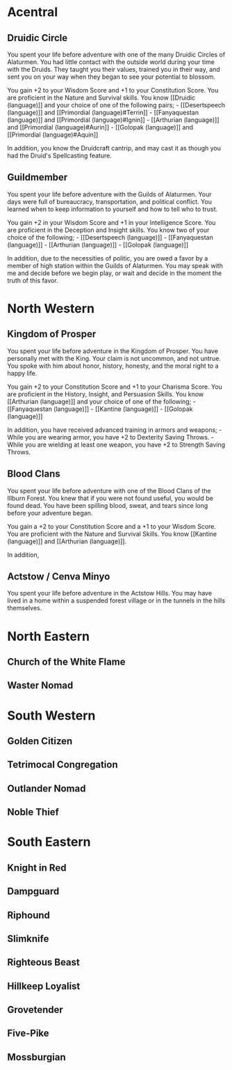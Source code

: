 # Acentral
## Druidic Circle

You spent your life before adventure with one of the many Druidic Circles of Alaturmen. You had little contact with the outside world during your time with the Druids. They taught you their values, trained you in their way, and sent you on your way when they began to see your potential to blossom.

You gain +2 to your Wisdom Score and +1 to your Constitution Score. You are proficient in the Nature and Survival skills. You know [[Druidic (language)]] and your choice of one of the following pairs;
	- [[Desertspeech (language)]] and [[Primordial (language)#Terrin]]
	- [[Fanyaquestan (language)]] and [[Primordial (language)#Ignin]]
	- [[Arthurian (language)]] and [[Primordial (language)#Aurin]]
	- [[Golopak (language)]] and [[Primordial (language)#Aquin]]

In addition, you know the Druidcraft cantrip, and may cast it as though you had the Druid's Spellcasting feature.

## Guildmember

You spent your life before adventure with the Guilds of Alaturmen. Your days were full of bureaucracy, transportation, and political conflict. You learned when to keep information to yourself and how to tell who to trust.

You gain +2 in your Wisdom Score and +1 in your Intelligence Score. You are proficient in the Deception and Insight skills. You know two of your choice of the following;
	- [[Desertspeech (language)]]
	- [[Fanyaquestan (language)]]
	- [[Arthurian (language)]]
	- [[Golopak (language)]]

In addition, due to the necessities of politic, you are owed a favor by a member of high station within the Guilds of Alaturmen. You may speak with me and decide before we begin play, or wait and decide in the moment the truth of this favor.

# North Western
## Kingdom of Prosper

You spent your life before adventure in the Kingdom of Prosper. You have personally met with the King. Your claim is not uncommon, and not untrue. You spoke with him about honor, history, honesty, and the moral right to a happy life.

You gain +2 to your Constitution Score and +1 to your Charisma Score. You are proficient in the History, Insight, and Persuasion Skills. You know [[Arthurian (language)]] and your choice of one of the following;
	- [[Fanyaquestan (language)]]
	- [[Kantine (language)]]
	- [[Golopak (language)]]

In addition, you have received advanced training in armors and weapons;
	- While you are wearing armor, you have +2 to Dexterity Saving Throws.
	- While you are wielding at least one weapon, you have +2 to Strength Saving Throws.

## Blood Clans

You spent your life before adventure with one of the Blood Clans of the Illburn Forest. You knew that if you were not found useful, you would be found dead. You have been spilling blood, sweat, and tears since long before your adventure began.

You gain a +2 to your Constitution Score and a +1 to your Wisdom Score. You are proficient with the Nature and Survival Skills. You know [[Kantine (language)]] and [[Arthurian (language)]].

In addition, 

## Actstow / Cenva Minyo

You spent your life before adventure in the Actstow Hills. You may have lived in a home within a suspended forest village or in the tunnels in the hills themselves. 

# North Eastern
## Church of the White Flame
## Waster Nomad
# South Western
## Golden Citizen
## Tetrimocal Congregation
## Outlander Nomad
## Noble Thief
# South Eastern
## Knight in Red
## Dampguard
## Riphound
## Slimknife
## Righteous Beast
## Hillkeep Loyalist
## Grovetender
## Five-Pike
## Mossburgian